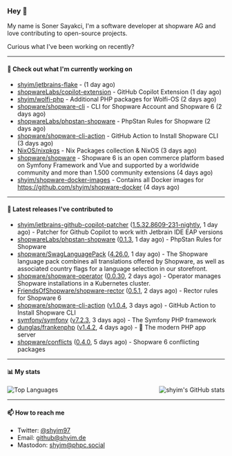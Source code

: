 ### Hey 👋

My name is Soner Sayakci, I'm a software developer at shopware AG and love contributing to open-source projects.

Curious what I've been working on recently?

---

#### 👷 Check out what I'm currently working on

- [shyim/jetbrains-flake](https://github.com/shyim/jetbrains-flake) -  (1 day ago)
- [shopwareLabs/copilot-extension](https://github.com/shopwareLabs/copilot-extension) - GitHub Copilot Extension (1 day ago)
- [shyim/wolfi-php](https://github.com/shyim/wolfi-php) - Additional PHP packages for Wolfi-OS (2 days ago)
- [shopware/shopware-cli](https://github.com/shopware/shopware-cli) - CLI for Shopware Account and Shopware 6 (2 days ago)
- [shopwareLabs/phpstan-shopware](https://github.com/shopwareLabs/phpstan-shopware) - PhpStan Rules for Shopware (2 days ago)
- [shopware/shopware-cli-action](https://github.com/shopware/shopware-cli-action) - GitHub Action to Install Shopware CLI (3 days ago)
- [NixOS/nixpkgs](https://github.com/NixOS/nixpkgs) - Nix Packages collection &amp; NixOS (3 days ago)
- [shopware/shopware](https://github.com/shopware/shopware) - Shopware 6 is an open commerce platform based on Symfony Framework and Vue and supported by a worldwide community and more than 1.500 community extensions (4 days ago)
- [shyim/shopware-docker-images](https://github.com/shyim/shopware-docker-images) - Contains all Docker images for https://github.com/shyim/shopware-docker (4 days ago)

---

#### 🔭 Latest releases I've contributed to

- [shyim/jetbrains-github-copilot-patcher](https://github.com/shyim/jetbrains-github-copilot-patcher) ([1.5.32.8609-231-nightly](https://github.com/shyim/jetbrains-github-copilot-patcher/releases/tag/1.5.32.8609-231-nightly), 1 day ago) - Patcher for Github Copilot to work with Jetbrain IDE EAP versions
- [shopwareLabs/phpstan-shopware](https://github.com/shopwareLabs/phpstan-shopware) ([0.1.3](https://github.com/shopwareLabs/phpstan-shopware/releases/tag/0.1.3), 1 day ago) - PhpStan Rules for Shopware
- [shopware/SwagLanguagePack](https://github.com/shopware/SwagLanguagePack) ([4.26.0](https://github.com/shopware/SwagLanguagePack/releases/tag/4.26.0), 1 day ago) - The Shopware language pack combines all translations offered by Shopware, as well as associated country flags for a language selection in our storefront.
- [shopware/shopware-operator](https://github.com/shopware/shopware-operator) ([0.0.30](https://github.com/shopware/shopware-operator/releases/tag/0.0.30), 2 days ago) - Operator manages Shopware installations in a Kubernetes cluster.
- [FriendsOfShopware/shopware-rector](https://github.com/FriendsOfShopware/shopware-rector) ([0.5.1](https://github.com/FriendsOfShopware/shopware-rector/releases/tag/0.5.1), 2 days ago) - Rector rules for Shopware 6
- [shopware/shopware-cli-action](https://github.com/shopware/shopware-cli-action) ([v1.0.4](https://github.com/shopware/shopware-cli-action/releases/tag/v1.0.4), 3 days ago) - GitHub Action to Install Shopware CLI
- [symfony/symfony](https://github.com/symfony/symfony) ([v7.2.3](https://github.com/symfony/symfony/releases/tag/v7.2.3), 3 days ago) - The Symfony PHP framework
- [dunglas/frankenphp](https://github.com/dunglas/frankenphp) ([v1.4.2](https://github.com/dunglas/frankenphp/releases/tag/v1.4.2), 4 days ago) - 🧟 The modern PHP app server
- [shopware/conflicts](https://github.com/shopware/conflicts) ([0.4.0](https://github.com/shopware/conflicts/releases/tag/0.4.0), 5 days ago) - Shopware 6 conflicting packages

---

#### 📊 My stats

<img align="right" alt="shyim's GitHub stats" src="https://github-readme-stats.vercel.app/api?username=shyim&count_private=1&show_icons=true&" />

![Top Languages](https://github-readme-stats.vercel.app/api/top-langs/?username=shyim)

---

#### 📫 How to reach me

- Twitter: [@shyim97](https://twitter.com/shyim97)
- Email: [github@shyim.de](mailto://github@shyim.de)
- Mastodon: <a rel="me" href="https://phpc.social/@shyim">shyim@phpc.social</a>
